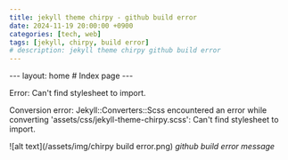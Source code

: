 ```yaml
---
title: jekyll theme chirpy - github build error
date: 2024-11-19 20:00:00 +0900
categories: [tech, web]
tags: [jekyll, chirpy, build error]
# description: jekyll theme chirpy github build error 
---
```


--- layout: home # Index page ---

Error: Can't find stylesheet to import.

Conversion error: Jekyll::Converters::Scss encountered an error while converting 'assets/css/jekyll-theme-chirpy.scss':
                    Can't find stylesheet to import.

![alt text](/assets/img/chirpy build error.png)
_github build error message_